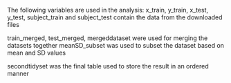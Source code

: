 The following variables are used in the analysis:
x_train, y_train, x_test, y_test, subject_train and subject_test contain the data from the downloaded files

train_merged, test_merged, mergeddataset were used for merging the datasets together
meanSD_subset was used to subset the dataset based on mean and SD values

secondtidyset was the final table used to store the result in an ordered manner